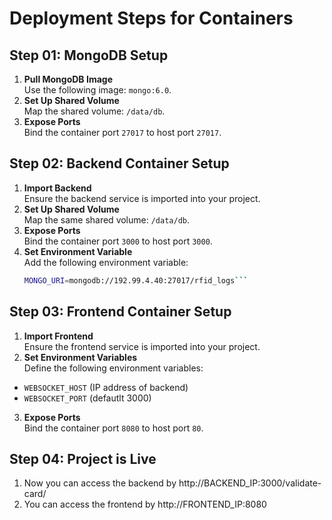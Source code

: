 # Deployment Steps for Containers

## Step 01: MongoDB Setup
1. **Pull MongoDB Image**  
   Use the following image: `mongo:6.0`.
2. **Set Up Shared Volume**  
   Map the shared volume: `/data/db`.
3. **Expose Ports**  
   Bind the container port `27017` to host port `27017`.

## Step 02: Backend Container Setup
1. **Import Backend**  
   Ensure the backend service is imported into your project.
2. **Set Up Shared Volume**  
   Map the same shared volume: `/data/db`.
3. **Expose Ports**  
   Bind the container port `3000` to host port `3000`.
4. **Set Environment Variable**  
   Add the following environment variable:  
   ```bash
   MONGO_URI=mongodb://192.99.4.40:27017/rfid_logs```

## Step 03: Frontend Container Setup
1. **Import Frontend**  
Ensure the frontend service is imported into your project.
2. **Set Environment Variables**  
Define the following environment variables:  
- `WEBSOCKET_HOST` (IP address of backend)  
- `WEBSOCKET_PORT` (defautlt 3000)
3. **Expose Ports**  
Bind the container port `8080` to host port `80`.

## Step 04: Project is Live 
1. Now you can access the backend by http://BACKEND_IP:3000/validate-card/
2. You can access the frontend by http://FRONTEND_IP:8080